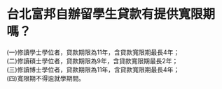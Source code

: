 # 台北富邦自辦留學生貸款有提供寬限期嗎？

(一)修讀學士學位者，貸款期限為11年，含貸款寬限期最長4年；  
(二)修讀碩士學位者，貸款期限為9年，含貸款寬限期最長2年；  
(三)修讀博士學位者，貸款期限為11年，含貸款寬限期最長4年；  
(四)寬限期不得逾就學期間。
